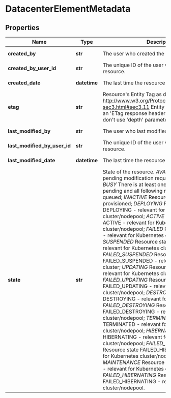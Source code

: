 # DatacenterElementMetadata

## Properties
| Name | Type | Description | Notes |
| ------------ | ------------- | ------------- | ------------- |
| **created_by** | **str** | The user who created the resource. | [optional] [readonly]  |
| **created_by_user_id** | **str** | The unique ID of the user who created the resource. | [optional] [readonly]  |
| **created_date** | **datetime** | The last time the resource was created. | [optional] [readonly]  |
| **etag** | **str** | Resource&#39;s Entity Tag as defined in http://www.w3.org/Protocols/rfc2616/rfc2616-sec3.html#sec3.11  Entity Tag is also added as an &#39;ETag response header to requests which don&#39;t use &#39;depth&#39; parameter.  | [optional] [readonly]  |
| **last_modified_by** | **str** | The user who last modified the resource. | [optional] [readonly]  |
| **last_modified_by_user_id** | **str** | The unique ID of the user who last modified the resource. | [optional] [readonly]  |
| **last_modified_date** | **datetime** | The last time the resource was modified. | [optional] [readonly]  |
| **state** | **str** | State of the resource. *AVAILABLE* There are no pending modification requests for this item; *BUSY* There is at least one modification request pending and all following requests will be queued; *INACTIVE* Resource has been de-provisioned; *DEPLOYING* Resource state DEPLOYING - relevant for Kubernetes cluster/nodepool; *ACTIVE* Resource state ACTIVE - relevant for Kubernetes cluster/nodepool; *FAILED* Resource state FAILED - relevant for Kubernetes cluster/nodepool; *SUSPENDED* Resource state SUSPENDED - relevant for Kubernetes cluster/nodepool; *FAILED_SUSPENDED* Resource state FAILED_SUSPENDED - relevant for Kubernetes cluster; *UPDATING* Resource state UPDATING - relevant for Kubernetes cluster/nodepool; *FAILED_UPDATING* Resource state FAILED_UPDATING - relevant for Kubernetes cluster/nodepool; *DESTROYING* Resource state DESTROYING - relevant for Kubernetes cluster; *FAILED_DESTROYING* Resource state FAILED_DESTROYING - relevant for Kubernetes cluster/nodepool; *TERMINATED* Resource state TERMINATED - relevant for Kubernetes cluster/nodepool; *HIBERNATING* Resource state HIBERNATING - relevant for Kubernetes cluster/nodepool; *FAILED_HIBERNATING* Resource state FAILED_HIBERNATING - relevant for Kubernetes cluster/nodepool; *MAINTENANCE* Resource state MAINTENANCE - relevant for Kubernetes cluster/nodepool; *FAILED_HIBERNATING* Resource state FAILED_HIBERNATING - relevant for Kubernetes cluster/nodepool. | [optional] [readonly]  |


